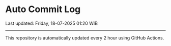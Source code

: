# Auto Commit Log

Last updated: Friday, 18-07-2025 01:20 WIB

---

This repository is automatically updated every 2 hour using GitHub Actions.
